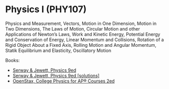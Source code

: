 # Physics I (PHY107)

Physics and Measurement, Vectors, Motion in One Dimension, Motion in Two Dimensions, The Laws of Motion, Circular Motion and other Applications of Newton’s Laws, Work and Kinetic Energy, Potential Energy and Conservation of Energy, Linear Momentum and Collisions, Rotation of a Rigid Object About a Fixed Axis, Rolling Motion and Angular Momentum, Statik Equilibrium and Elasticity, Oscillatory Motion

Books:
- [Serway & Jewett, Physics 9ed](https://annas-archive.org/md5/076b2e7e2084a32914bcb8ca29d04f4d)
- [Serway & Jewett, Physics 9ed [solutions]](https://annas-archive.org/md5/1d4b6c369e3117829a70fcfec481bbe4)
- [OpenStax, College Physics for AP® Courses 2ed](https://openstax.org/details/books/college-physics-ap-courses-2e)
